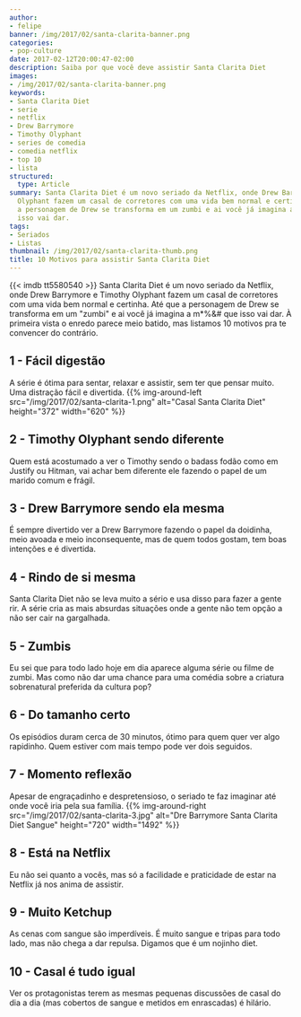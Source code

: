 ```yaml
---
author:
- felipe
banner: /img/2017/02/santa-clarita-banner.png
categories:
- pop-culture
date: 2017-02-12T20:00:47-02:00
description: Saiba por que você deve assistir Santa Clarita Diet
images:
- /img/2017/02/santa-clarita-banner.png
keywords:
- Santa Clarita Diet
- serie
- netflix
- Drew Barrymore
- Timothy Olyphant
- series de comedia
- comedia netflix
- top 10
- lista
structured:
  type: Article
summary: Santa Clarita Diet é um novo seriado da Netflix, onde Drew Barrymore e Timothy
  Olyphant fazem um casal de corretores com uma vida bem normal e certinha. Até que
  a personagem de Drew se transforma em um zumbi e ai você já imagina a m*%&# que
  isso vai dar.
tags:
- Seriados
- Listas
thumbnail: /img/2017/02/santa-clarita-thumb.png
title: 10 Motivos para assistir Santa Clarita Diet
---
```


{{< imdb tt5580540 >}}
Santa Clarita Diet é um novo seriado da Netflix, onde Drew Barrymore e Timothy Olyphant fazem um casal de corretores com uma vida bem normal e certinha. Até que a personagem de Drew se transforma em um "zumbi" e ai você já imagina a m*%&# que isso vai dar. À primeira vista o enredo parece meio batido, mas listamos 10 motivos pra te convencer do contrário.

## 1 - Fácil digestão
A série é ótima para sentar, relaxar e assistir, sem ter que pensar muito. Uma distração fácil e divertida.
{{% img-around-left src="/img/2017/02/santa-clarita-1.png" alt="Casal Santa Clarita Diet" height="372" width="620" %}}
## 2 - Timothy Olyphant sendo diferente
Quem está acostumado a ver o Timothy sendo o badass fodão como em Justify ou Hitman, vai achar bem diferente ele fazendo o papel de um marido comum e frágil.
## 3 - Drew Barrymore sendo ela mesma
É sempre divertido ver a Drew Barrymore fazendo o papel da doidinha, meio avoada e meio inconsequente, mas de quem todos gostam, tem boas intenções e é divertida.
## 4 - Rindo de si mesma
Santa Clarita Diet não se leva muito a sério e usa disso para fazer a gente rir. A série cria as mais absurdas situações onde a gente não tem opção a não ser cair na gargalhada.
## 5 - Zumbis
Eu sei que para todo lado hoje em dia aparece alguma série ou filme de zumbi. Mas como não dar uma chance para uma comédia sobre a criatura sobrenatural preferida da cultura pop?
## 6 - Do tamanho certo
Os episódios duram cerca de 30 minutos, ótimo para quem quer ver algo rapidinho. Quem estiver com mais tempo pode ver dois seguidos.
## 7 - Momento reflexão
Apesar de engraçadinho e despretensioso, o seriado te faz imaginar até onde você iria pela sua família.
{{% img-around-right src="/img/2017/02/santa-clarita-3.jpg" alt="Dre Barrymore Santa Clarita Diet Sangue" height="720" width="1492" %}}
## 8 - Está na Netflix
Eu não sei quanto a vocês, mas só a facilidade e praticidade de estar na Netflix já nos anima de assistir.
## 9 - Muito Ketchup
As cenas com sangue são imperdíveis. É muito sangue e tripas para todo lado, mas não chega a dar repulsa. Digamos que é um nojinho diet.
## 10 - Casal é tudo igual
Ver os protagonistas terem as mesmas pequenas discussões de casal do dia a dia (mas cobertos de sangue e metidos em enrascadas) é hilário.
